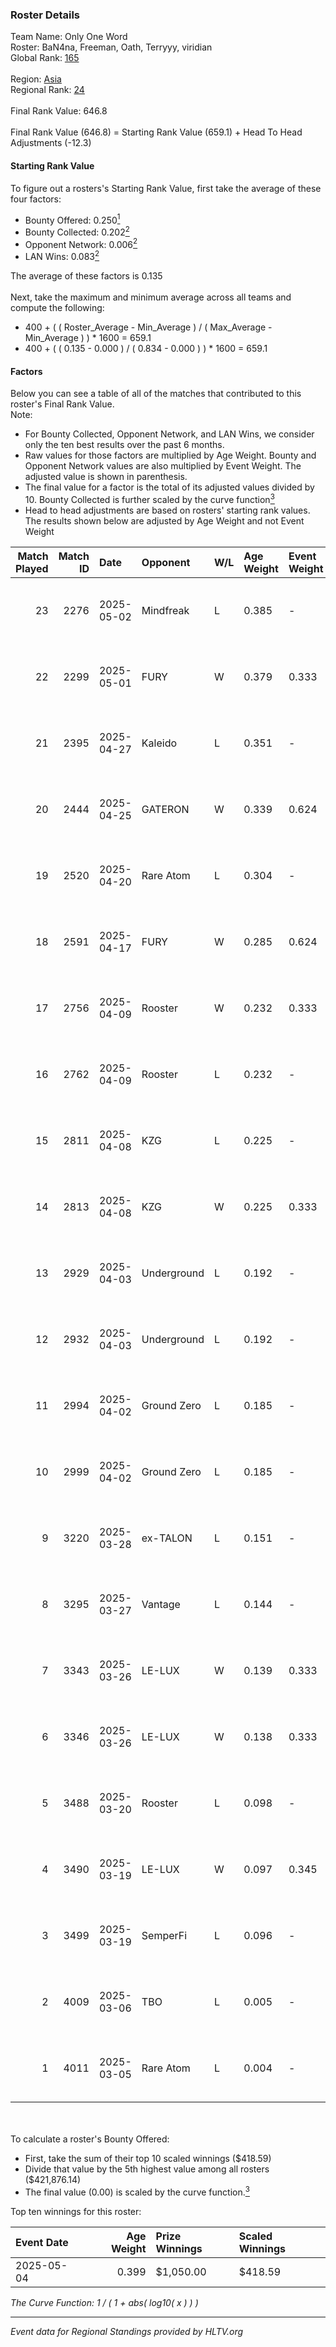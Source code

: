 ### Roster Details<br />
Team Name: Only One Word<br />
Roster: BaN4na, Freeman, Oath, Terryyy, viridian<br />
Global Rank: [165](../../standings_global_2025_09_01.md)<br />
<br />
Region: [Asia]( ../../standings_asia_2025_09_01.md)<br />
Regional Rank: [24]( ../../standings_asia_2025_09_01.md)<br />
<br />
Final Rank Value:  646.8<br />
<br />
Final Rank Value (646.8) = Starting Rank Value (659.1) + Head To Head Adjustments (-12.3)<br />

#### Starting Rank Value<br />
To figure out a rosters's Starting Rank Value, first take the average of these four factors:<br />
- Bounty Offered: 0.250[<sup>1</sup>](#table2)
- Bounty Collected: 0.202[<sup>2</sup>](#table1)
- Opponent Network: 0.006[<sup>2</sup>](#table1)
- LAN Wins: 0.083[<sup>2</sup>](#table1)

The average of these factors is 0.135<br />
<br />
Next, take the maximum and minimum average across all teams and compute the following:<br />
- 400 + ( ( Roster_Average - Min_Average ) / ( Max_Average - Min_Average ) ) * 1600 = 659.1
- 400 + ( ( 0.135 - 0.000 ) / ( 0.834 - 0.000 ) ) * 1600 = 659.1


#### Factors<br />
Below you can see a table of all of the matches that contributed to this roster's Final Rank Value.<br />
Note:<br />

- For Bounty Collected, Opponent Network, and LAN Wins, we consider only the ten best results over the past 6 months.
- Raw values for those factors are multiplied by Age Weight. Bounty and Opponent Network values are also multiplied by Event Weight. The adjusted value is shown in parenthesis.
- The final value for a factor is the total of its adjusted values divided by 10. Bounty Collected is further scaled by the curve function[<sup>3</sup>](#curveFunction)
- Head to head adjustments are based on rosters' starting rank values. The results shown below are adjusted by Age Weight and not Event Weight
<span id="table1"></span><br />


| Match Played | Match ID | Date       | Opponent    | W/L | Age Weight | Event Weight | Bounty Collected | Opponent Network | LAN Wins  | H2H Adj. | Roster                                        |
| -: | -: | :- | :- | :- | :- | :- | :- | :- | :- | -: | :- |
|           23 |     2276 | 2025-05-02 | Mindfreak   | L   | 0.385      | -            | -                | -                | -         |    -6.31 | BaN4na, Oath, sunshinez, Terryyy, viridian    |
|           22 |     2299 | 2025-05-01 | FURY        | W   | 0.379      | 0.333        | 0.001 (0.000)    | 0.119 (0.015)    | 0 (0.000) |     5.30 | BaN4na, Oath, sunshinez, Terryyy, viridian    |
|           21 |     2395 | 2025-04-27 | Kaleido     | L   | 0.351      | -            | -                | -                | -         |    -1.71 | BaN4na, Freeman, Oath, Terryyy, viridian      |
|           20 |     2444 | 2025-04-25 | GATERON     | W   | 0.339      | 0.624        | 0.000 (0.000)    | 0.015 (0.003)    | 1 (0.339) |     3.28 | BaN4na, Freeman, Oath, Terryyy, viridian      |
|           19 |     2520 | 2025-04-20 | Rare Atom   | L   | 0.304      | -            | -                | -                | -         |    -0.43 | BaN4na, Freeman, Oath, Terryyy, viridian      |
|           18 |     2591 | 2025-04-17 | FURY        | W   | 0.285      | 0.624        | 0.001 (0.000)    | 0.119 (0.021)    | 1 (0.285) |     4.19 | BaN4na, Freeman, Oath, Terryyy, viridian      |
|           17 |     2756 | 2025-04-09 | Rooster     | W   | 0.232      | 0.333        | 0.010 (0.001)    | 0.310 (0.024)    | 0 (0.000) |     4.34 | BaN4na, Freeman, Oath, Terryyy, viridian      |
|           16 |     2762 | 2025-04-09 | Rooster     | L   | 0.232      | -            | -                | -                | -         |    -3.01 | BaN4na, Freeman, Oath, Terryyy, viridian      |
|           15 |     2811 | 2025-04-08 | KZG         | L   | 0.225      | -            | -                | -                | -         |    -4.24 | BaN4na, Freeman, Oath, Terryyy, viridian      |
|           14 |     2813 | 2025-04-08 | KZG         | W   | 0.225      | 0.333        | 0.001 (0.000)    | 0.011 (0.001)    | 0 (0.000) |     2.90 | BaN4na, Freeman, Oath, Terryyy, viridian      |
|           13 |     2929 | 2025-04-03 | Underground | L   | 0.192      | -            | -                | -                | -         |    -3.51 | BaN4na, Freeman, Oath, Terryyy, viridian      |
|           12 |     2932 | 2025-04-03 | Underground | L   | 0.192      | -            | -                | -                | -         |    -3.57 | BaN4na, Freeman, Oath, Terryyy, viridian      |
|           11 |     2994 | 2025-04-02 | Ground Zero | L   | 0.185      | -            | -                | -                | -         |    -2.93 | BaN4na, Freeman, Oath, Terryyy, viridian      |
|           10 |     2999 | 2025-04-02 | Ground Zero | L   | 0.185      | -            | -                | -                | -         |    -2.97 | BaN4na, Freeman, Oath, Terryyy, viridian      |
|            9 |     3220 | 2025-03-28 | ex-TALON    | L   | 0.151      | -            | -                | -                | -         |    -2.29 | BaN4na, Freeman, Oath, Terryyy, viridian      |
|            8 |     3295 | 2025-03-27 | Vantage     | L   | 0.144      | -            | -                | -                | -         |    -3.34 | BaN4na, Freeman, Oath, Terryyy, viridian      |
|            7 |     3343 | 2025-03-26 | LE-LUX      | W   | 0.139      | 0.333        | 0.000 (0.000)    | 0.005 (0.000)    | 0 (0.000) |     1.70 | BaN4na, Freeman, Oath, Terryyy, viridian      |
|            6 |     3346 | 2025-03-26 | LE-LUX      | W   | 0.138      | 0.333        | 0.000 (0.000)    | 0.005 (0.000)    | 0 (0.000) |     1.71 | BaN4na, Freeman, Oath, Terryyy, viridian      |
|            5 |     3488 | 2025-03-20 | Rooster     | L   | 0.098      | -            | -                | -                | -         |    -1.38 | BaN4na, cray, Freeman, Terryyy, viridian      |
|            4 |     3490 | 2025-03-19 | LE-LUX      | W   | 0.097      | 0.345        | 0.000 (0.000)    | 0.005 (0.000)    | 1 (0.097) |     1.21 | BaN4na, Freeman, sunshinez, Terryyy, viridian |
|            3 |     3499 | 2025-03-19 | SemperFi    | L   | 0.096      | -            | -                | -                | -         |    -1.18 | BaN4na, Freeman, sunshinez, Terryyy, viridian |
|            2 |     4009 | 2025-03-06 | TBO         | L   | 0.005      | -            | -                | -                | -         |    -0.05 | BaN4na, Freeman, Oath, Terryyy, viridian      |
|            1 |     4011 | 2025-03-05 | Rare Atom   | L   | 0.004      | -            | -                | -                | -         |    -0.01 | BaN4na, Freeman, Oath, Terryyy, viridian      |

<br />
<span id="table2"></span><br />
To calculate a roster's Bounty Offered:<br />

- First, take the sum of their top 10 scaled winnings ($418.59)
- Divide that value by the 5th highest value among all rosters ($421,876.14)
- The final value (0.00) is scaled by the curve function.[<sup>3</sup>](#curveFunction)

Top ten winnings for this roster:<br />

| Event Date | Age Weight | Prize Winnings | Scaled Winnings |
| :- | -: | :- | :- |
| 2025-05-04 |      0.399 | $1,050.00      | $418.59         |


<span id="curveFunction"></span>_The Curve Function: 1 / ( 1 + abs( log10( x ) ) )_<br />

---
_Event data for Regional Standings provided by HLTV.org_<br />
